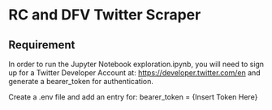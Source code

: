 # RC and DFV Twitter Scraper

## Requirement

In order to run the Jupyter Notebook exploration.ipynb, you will need to sign up for a Twitter Developer Account at: https://developer.twitter.com/en and generate a bearer_token for authentication. 

Create a .env file and add an entry for: bearer_token = {Insert Token Here}
